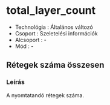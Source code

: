 # total\_layer\_count

* Technológia : Általános változó
* Csoport :  Szeletelési információk
* Alcsoport : -
* Mód : -

## Rétegek száma összesen

### Leírás

A nyomtatandó rétegek száma.

